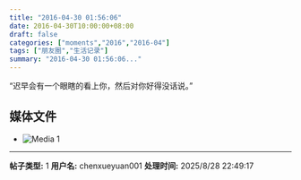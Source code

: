 ```yaml
---
title: "2016-04-30 01:56:06"
date: 2016-04-30T10:00:00+08:00
draft: false
categories: ["moments","2016","2016-04"]
tags: ["朋友圈","生活记录"]
summary: "2016-04-30 01:56:06..."
---
```


“迟早会有一个眼瞎的看上你，然后对你好得没话说。”

## 媒体文件

- ![Media 1](/Moments/photos/2016-04-30/201604300156060.jpg)

---

**帖子类型:** 1
**用户名:** chenxueyuan001
**处理时间:** 2025/8/28 22:49:17